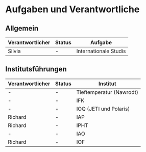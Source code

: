Aufgaben und Verantwortliche
===========================

Allgemein
---------

| Verantwortlicher	| Status				| Aufgabe			|
|-----------------------|---------------------------------------|-------------------------------|
| Silvia		| -					| Internationale Studis		|

Institutsführungen
------------------

| Verantwortlicher	| Status						| Institut 			|
|-----------------------|-------------------------------------------------------|-------------------------------|
| -			| -							| Tieftemperatur (Nawrodt)	|
| -			| - 							| IFK				|
| -			| -							| IOQ (JETI und Polaris)	|
| Richard		| -							| IAP				|
| Richard 		| -							| IPHT				|
| -			| -			                		| IAO				|
| Richard		| - 							| IOF				|
